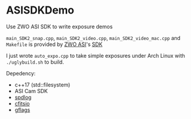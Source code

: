 # ASISDKDemo
Use ZWO ASI SDK to write exposure demos

`main_SDK2_snap.cpp`, `main_SDK2_video.cpp`, `main_SDK2_video_mac.cpp` and `Makefile` is provided by [ZWO ASI](http://zwoasi.com/software)'s [SDK](http://zwoasi.com/softwares/ASI_linux_mac_SDK_V1.13.0930.tar.bz2)

I just wrote `auto_expo.cpp` to take simple exposures under Arch Linux with `./uglybuild.sh` to build.

Depedency:
- c++17 (std::filesystem)
- ASI Cam SDK
- [spdlog](https://github.com/gabime/spdlog)
- [cfitsio](https://heasarc.gsfc.nasa.gov/fitsio/)
- [gflags](https://github.com/gflags/gflags)
